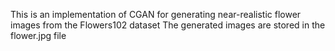 This is an implementation of CGAN for generating near-realistic flower images from the Flowers102 dataset
The generated images are stored in the flower.jpg file
